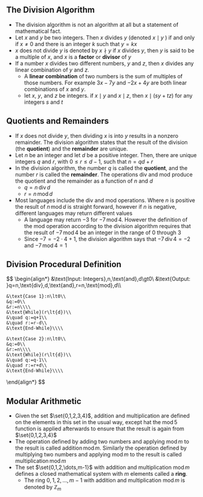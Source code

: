 ## The Division Algorithm
- The division algorithm is not an algorithm at all but a statement of mathematical fact.
- Let $x$ and $y$ be two integers. Then $x$ divides $y$ (denoted $x\mid{y}$ ) if and only if $x\neq{0}$ and there is an integer $k$ such that $y=kx$
- $x$ does not divide $y$ is denoted by $x\nmid{y}$ if $x$ divides $y$, then $y$ is said to be a multiple of $x$, and $x$ is a **factor** or **divisor** of $y$
- If a number $x$ divides two different numbers, $y$ and $z$, then $x$ divides any linear combination of $y$ and $z$. 
	- A **linear combination** of two numbers is the sum of multiples of those numbers. For example $3x-7y$ and $-2x+4y$ are both linear combinations of $x$ and $y$.
	- let $x$, $y$, and $z$ be integers. if $x\mid{y}$ and $x\mid{z}$, then $x\mid{(sy+tz)}$ for any integers $s$ and $t$
## Quotients and Remainders
- If $x$ does not divide $y$, then dividing $x$ is into $y$ results in a nonzero remainder. The division algorithm states that the result of the division (the **quotient**) and the **remainder** are unique.
- Let $n$ be an integer and let $d$ be a positive integer. Then, there are unique integers $q$ and $r$, with $0\le{r}\le{d-1}$, such that $n=qd+r$
- In the division algorithm, the number $q$ is called the **quotient**, and the number $r$ is called the **remainder**. The operations $\text{div}$ and $\text{mod}$ produce the quotient and the remainder as a function of $n$ and $d$
	- $q=n\,\text{div}\,d$
	- $r=n\,\text{mod}\,d$
- Most languages include the $\text{div}$ and $\text{mod}$ operations. Where $n$ is positive the result of $n\,\text{mod}\,d$ is straight forward, however if $n$ is negative, different languages may return different values
	- A language may return $-3$ for $-7\,\text{mod}\,4$. However the definition of the $\text{mod}$ operation according to the division algorithm requires that the result of $-7\,\text{mod}\,4$ be an integer in the range of $0$ through $3$
	- Since $-7=-2\cdot4+1$, the division algorithm says that $-7\,\text{div}\,4=-2$ and $-7\,\text{mod}\,4=1$
## Division Procedural Definition
$$
\begin{align*}
	&\text{Input: Integers}\,n\,\text{and}\,d\gt0\\
	&\text{Output: }q=n\,\text{div}\,d\,\text{and}\,r=n\,\text{mod}\,d\\\\
	
	&\text{Case 1}:n\lt0\\
	&q:=0\\
	&r:=n\\\\
	&\text{While}(r\lt{d})\\
	&\quad q:=q+1\\
	&\quad r:=r-d\\
	&\text{End-While}\\\\
	
	&\text{Case 2}:n\lt0\\
	&q:=0\\
	&r:=n\\\\
	&\text{While}(r\lt{d})\\
	&\quad q:=q-1\\
	&\quad r:=r+d\\
	&\text{End-While}\\\\
\end{align*}
$$
## Modular Arithmetic
- Given the set $\set{0,1,2,3,4}$, addition and multiplication are defined on the elements in this set in the usual way, except hat the $\text{mod}\,5$ function is applied afterwards to ensure that the result is again from $\set{0,1,2,3,4}$
- The operation defined by adding two numbers and applying $\text{mod}\,m$ to the result is called $\text{addition}\,\text{mod}\,m$. Similarly the operation defined by multiplying two numbers and applying $\text{mod}\,m$ to the result is called $\text{multiplication}\,\text{mod}\,m$
- The set $\set{0,1,2,\dots,m-1}$ with addition and multiplication $\text{mod}\,m$ defines a closed mathematical system with $m$ elements called a **ring**.
	- The ring $0,1,2,\dots,m-1$ with addition and multiplication $\text{mod}\,m$ is denoted by $\mathbb{Z}_m$

